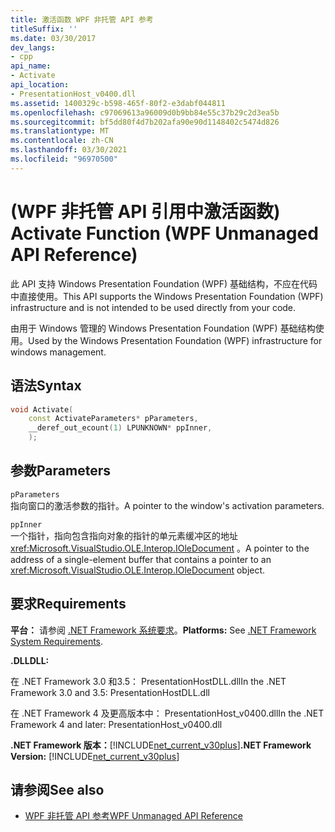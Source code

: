 ```yaml
---
title: 激活函数 WPF 非托管 API 参考
titleSuffix: ''
ms.date: 03/30/2017
dev_langs:
- cpp
api_name:
- Activate
api_location:
- PresentationHost_v0400.dll
ms.assetid: 1400329c-b598-465f-80f2-e3dabf044811
ms.openlocfilehash: c97069613a96009d0b9bb84e55c37b29c2d3ea5b
ms.sourcegitcommit: bf5dd80f4d7b202afa90e90d1148402c5474d826
ms.translationtype: MT
ms.contentlocale: zh-CN
ms.lasthandoff: 03/30/2021
ms.locfileid: "96970500"
---
```

# <a name="activate-function-wpf-unmanaged-api-reference"></a><span data-ttu-id="3ba42-102"> (WPF 非托管 API 引用中激活函数) </span><span class="sxs-lookup"><span data-stu-id="3ba42-102">Activate Function (WPF Unmanaged API Reference)</span></span>

<span data-ttu-id="3ba42-103">此 API 支持 Windows Presentation Foundation (WPF) 基础结构，不应在代码中直接使用。</span><span class="sxs-lookup"><span data-stu-id="3ba42-103">This API supports the Windows Presentation Foundation (WPF) infrastructure and is not intended to be used directly from your code.</span></span>

<span data-ttu-id="3ba42-104">由用于 Windows 管理的 Windows Presentation Foundation (WPF) 基础结构使用。</span><span class="sxs-lookup"><span data-stu-id="3ba42-104">Used by the Windows Presentation Foundation (WPF) infrastructure for windows management.</span></span>

## <a name="syntax"></a><span data-ttu-id="3ba42-105">语法</span><span class="sxs-lookup"><span data-stu-id="3ba42-105">Syntax</span></span>

```cpp
void Activate(
    const ActivateParameters* pParameters,
    __deref_out_ecount(1) LPUNKNOWN* ppInner,
    );
```

## <a name="parameters"></a><span data-ttu-id="3ba42-106">参数</span><span class="sxs-lookup"><span data-stu-id="3ba42-106">Parameters</span></span>

`pParameters`\
<span data-ttu-id="3ba42-107">指向窗口的激活参数的指针。</span><span class="sxs-lookup"><span data-stu-id="3ba42-107">A pointer to the window's activation parameters.</span></span>

`ppInner`\
<span data-ttu-id="3ba42-108">一个指针，指向包含指向对象的指针的单元素缓冲区的地址 <xref:Microsoft.VisualStudio.OLE.Interop.IOleDocument> 。</span><span class="sxs-lookup"><span data-stu-id="3ba42-108">A pointer to the address of a single-element buffer that contains a pointer to an <xref:Microsoft.VisualStudio.OLE.Interop.IOleDocument> object.</span></span>

## <a name="requirements"></a><span data-ttu-id="3ba42-109">要求</span><span class="sxs-lookup"><span data-stu-id="3ba42-109">Requirements</span></span>

<span data-ttu-id="3ba42-110">**平台：** 请参阅 [.NET Framework 系统要求](/dotnet/framework/get-started/system-requirements)。</span><span class="sxs-lookup"><span data-stu-id="3ba42-110">**Platforms:** See [.NET Framework System Requirements](/dotnet/framework/get-started/system-requirements).</span></span>

<span data-ttu-id="3ba42-111">**.DLL**</span><span class="sxs-lookup"><span data-stu-id="3ba42-111">**DLL:**</span></span>

<span data-ttu-id="3ba42-112">在 .NET Framework 3.0 和3.5： PresentationHostDLL.dll</span><span class="sxs-lookup"><span data-stu-id="3ba42-112">In the .NET Framework 3.0 and 3.5: PresentationHostDLL.dll</span></span>

<span data-ttu-id="3ba42-113">在 .NET Framework 4 及更高版本中： PresentationHost_v0400.dll</span><span class="sxs-lookup"><span data-stu-id="3ba42-113">In the .NET Framework 4 and later: PresentationHost_v0400.dll</span></span>

<span data-ttu-id="3ba42-114">**.NET Framework 版本：**[!INCLUDE[net_current_v30plus](../../../includes/net-current-v30plus-md.md)]</span><span class="sxs-lookup"><span data-stu-id="3ba42-114">**.NET Framework Version:** [!INCLUDE[net_current_v30plus](../../../includes/net-current-v30plus-md.md)]</span></span>

## <a name="see-also"></a><span data-ttu-id="3ba42-115">请参阅</span><span class="sxs-lookup"><span data-stu-id="3ba42-115">See also</span></span>

- [<span data-ttu-id="3ba42-116">WPF 非托管 API 参考</span><span class="sxs-lookup"><span data-stu-id="3ba42-116">WPF Unmanaged API Reference</span></span>](wpf-unmanaged-api-reference.md)
